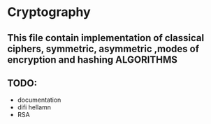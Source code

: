 # Cryptography

## This file contain implementation of classical ciphers, symmetric, asymmetric ,modes of encryption and hashing ALGORITHMS


## TODO:
- documentation
- difi hellamn
- RSA

